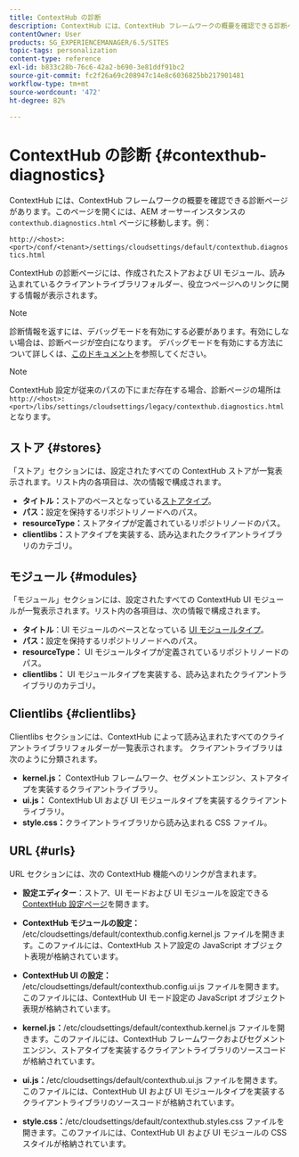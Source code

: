 ```yaml
---
title: ContextHub の診断
description: ContextHub には、ContextHub フレームワークの概要を確認できる診断ページがあります
contentOwner: User
products: SG_EXPERIENCEMANAGER/6.5/SITES
topic-tags: personalization
content-type: reference
exl-id: b833c28b-76c6-42a2-b690-3e81ddf91bc2
source-git-commit: fc2f26a69c208947c14e8c6036825bb217901481
workflow-type: tm+mt
source-wordcount: '472'
ht-degree: 82%

---
```


# ContextHub の診断 {#contexthub-diagnostics}

ContextHub には、ContextHub フレームワークの概要を確認できる診断ページがあります。このページを開くには、AEM オーサーインスタンスの `contexthub.diagnostics.html` ページに移動します。例：

`http://<host>:<port>/conf/<tenant>/settings/cloudsettings/default/contexthub.diagnostics.html`

ContextHub の診断ページには、作成されたストアおよび UI モジュール、読み込まれているクライアントライブラリフォルダー、役立つページへのリンクに関する情報が表示されます。

>[!NOTE]
>
>診断情報を返すには、デバッグモードを有効にする必要があります。有効にしない場合は、診断ページが空白になります。 デバッグモードを有効にする方法について詳しくは、[このドキュメント](ch-configuring.md#debugging-contexthub)を参照してください。

>[!NOTE]
>
>ContextHub 設定が従来のパスの下にまだ存在する場合、診断ページの場所は `http://<host>:<port>/libs/settings/cloudsettings/legacy/contexthub.diagnostics.html` となります。

## ストア {#stores}

「ストア」セクションには、設定されたすべての ContextHub ストアが一覧表示されます。リスト内の各項目は、次の情報で構成されます。

* **タイトル：**&#x200B;ストアのベースとなっている[ストアタイプ](/help/sites-developing/ch-samplestores.md)。
* **パス：**&#x200B;設定を保持するリポジトリノードへのパス。
* **resourceType：**&#x200B;ストアタイプが定義されているリポジトリノードのパス。
* **clientlibs：**&#x200B;ストアタイプを実装する、読み込まれたクライアントライブラリのカテゴリ。

## モジュール {#modules}

「モジュール」セクションには、設定されたすべての ContextHub UI モジュールが一覧表示されます。リスト内の各項目は、次の情報で構成されます。

* **タイトル**：UI モジュールのベースとなっている [UI モジュールタイプ](/help/sites-developing/ch-samplemodules.md)。
* **パス：**&#x200B;設定を保持するリポジトリノードへのパス。
* **resourceType：** UI モジュールタイプが定義されているリポジトリノードのパス。
* **clientlibs：** UI モジュールタイプを実装する、読み込まれたクライアントライブラリのカテゴリ。

## Clientlibs {#clientlibs}

Clientlibs セクションには、ContextHub によって読み込まれたすべてのクライアントライブラリフォルダーが一覧表示されます。 クライアントライブラリは次のように分類されます。

* **kernel.js：** ContextHub フレームワーク、セグメントエンジン、ストアタイプを実装するクライアントライブラリ。
* **ui.js：** ContextHub UI および UI モジュールタイプを実装するクライアントライブラリ。
* **style.css：**&#x200B;クライアントライブラリから読み込まれる CSS ファイル。

## URL {#urls}

URL セクションには、次の ContextHub 機能へのリンクが含まれます。

* **設定エディター**：ストア、UI モードおよび UI モジュールを設定できる [ContextHub 設定ページ](ch-configuring.md)を開きます。

* **ContextHub モジュールの設定：** /etc/cloudsettings/default/contexthub.config.kernel.js ファイルを開きます。このファイルには、ContextHub ストア設定の JavaScript オブジェクト表現が格納されています。
* **ContextHub UI の設定：** /etc/cloudsettings/default/contexthub.config.ui.js ファイルを開きます。このファイルには、ContextHub UI モード設定の JavaScript オブジェクト表現が格納されています。
* **kernel.js：**/etc/cloudsettings/default/contexthub.kernel.js ファイルを開きます。このファイルには、ContextHub フレームワークおよびセグメントエンジン、ストアタイプを実装するクライアントライブラリのソースコードが格納されています。
* **ui.js：**/etc/cloudsettings/default/contexthub.ui.js ファイルを開きます。このファイルには、ContextHub UI および UI モジュールタイプを実装するクライアントライブラリのソースコードが格納されています。
* **style.css：**/etc/cloudsettings/default/contexthub.styles.css ファイルを開きます。このファイルには、ContextHub UI および UI モジュールの CSS スタイルが格納されています。
